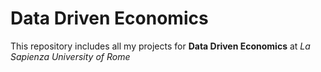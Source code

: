# Data Driven Economics

This repository includes all my projects for **Data Driven Economics** at *La Sapienza University of Rome*
